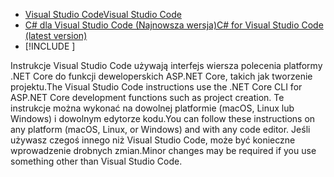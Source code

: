 * [<span data-ttu-id="3047f-101">Visual Studio Code</span><span class="sxs-lookup"><span data-stu-id="3047f-101">Visual Studio Code</span></span>](https://code.visualstudio.com/download)
* [<span data-ttu-id="3047f-102">C# dla Visual Studio Code (Najnowsza wersja)</span><span class="sxs-lookup"><span data-stu-id="3047f-102">C# for Visual Studio Code (latest version)</span></span>](https://marketplace.visualstudio.com/items?itemName=ms-dotnettools.csharp)
* [!INCLUDE [](~/includes/3.0-SDK.md)]

<span data-ttu-id="3047f-103">Instrukcje Visual Studio Code używają interfejs wiersza polecenia platformy .NET Core do funkcji deweloperskich ASP.NET Core, takich jak tworzenie projektu.</span><span class="sxs-lookup"><span data-stu-id="3047f-103">The Visual Studio Code instructions use the .NET Core CLI for ASP.NET Core development functions such as project creation.</span></span> <span data-ttu-id="3047f-104">Te instrukcje można wykonać na dowolnej platformie (macOS, Linux lub Windows) i dowolnym edytorze kodu.</span><span class="sxs-lookup"><span data-stu-id="3047f-104">You can follow these instructions on any platform (macOS, Linux, or Windows) and with any code editor.</span></span> <span data-ttu-id="3047f-105">Jeśli używasz czegoś innego niż Visual Studio Code, może być konieczne wprowadzenie drobnych zmian.</span><span class="sxs-lookup"><span data-stu-id="3047f-105">Minor changes may be required if you use something other than Visual Studio Code.</span></span>
